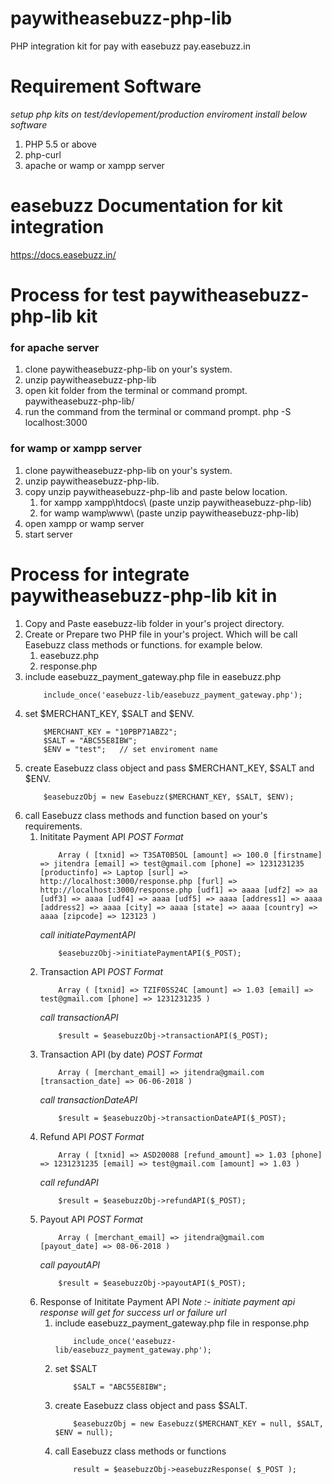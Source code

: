 # paywitheasebuzz-php-lib
PHP integration kit for pay with easebuzz pay.easebuzz.in

# Requirement Software
*setup php kits on test/devlopement/production enviroment install below software*

1. PHP 5.5 or above
2. php-curl
3. apache or wamp or xampp server

# easebuzz Documentation for kit integration
https://docs.easebuzz.in/

# Process for test paywitheasebuzz-php-lib kit

### for apache server
1. clone paywitheasebuzz-php-lib on your's system.
2. unzip paywitheasebuzz-php-lib
3. open kit folder from the terminal or command prompt.
	paywitheasebuzz-php-lib/
4. run the command from the terminal or command prompt.
	php -S localhost:3000

### for wamp or xampp server
1. clone paywitheasebuzz-php-lib on your's system.
2. unzip paywitheasebuzz-php-lib.
3. copy unzip paywitheasebuzz-php-lib and paste below location.
	1. for xampp
		xampp\htdocs\ (paste unzip paywitheasebuzz-php-lib)
	2. for wamp
		wamp\www\ (paste unzip paywitheasebuzz-php-lib)
4. open xampp or wamp server
5. start server

# Process for integrate paywitheasebuzz-php-lib kit in <Your Project>

1. Copy and Paste easebuzz-lib folder in your's project directory.
2. Create or Prepare two PHP file in your's project. Which will be call Easebuzz class methods or functions. for example below.
	1. easebuzz.php
	2. response.php
3. include easebuzz_payment_gateway.php file in easebuzz.php
	```
		include_once('easebuzz-lib/easebuzz_payment_gateway.php');
	```
4. set $MERCHANT_KEY, $SALT and $ENV.
	```
		$MERCHANT_KEY = "10PBP71ABZ2";
	    $SALT = "ABC55E8IBW";         
	    $ENV = "test";   // set enviroment name
	```
5. create Easebuzz class object and pass $MERCHANT_KEY, $SALT and $ENV.
	```
		$easebuzzObj = new Easebuzz($MERCHANT_KEY, $SALT, $ENV);
	```
6. call Easebuzz class methods and function based on your's requirements.
	1. Inititate Payment API
		*POST Format*
		```
			Array ( [txnid] => T3SAT0B5OL [amount] => 100.0 [firstname] => jitendra [email] => test@gmail.com [phone] => 1231231235 [productinfo] => Laptop [surl] => http://localhost:3000/response.php [furl] => http://localhost:3000/response.php [udf1] => aaaa [udf2] => aa [udf3] => aaaa [udf4] => aaaa [udf5] => aaaa [address1] => aaaa [address2] => aaaa [city] => aaaa [state] => aaaa [country] => aaaa [zipcode] => 123123 )
		```
		*call initiatePaymentAPI*
		```
			$easebuzzObj->initiatePaymentAPI($_POST);	
		```
	2. Transaction API
		*POST Format*
		```
			Array ( [txnid] => TZIF0SS24C [amount] => 1.03 [email] => test@gmail.com [phone] => 1231231235 )
		```
		*call transactionAPI*
		```
			$result = $easebuzzObj->transactionAPI($_POST);	
		```
	3. Transaction API (by date)
		*POST Format*
		```
			Array ( [merchant_email] => jitendra@gmail.com [transaction_date] => 06-06-2018 )
		```
		*call transactionDateAPI*
		```
			$result = $easebuzzObj->transactionDateAPI($_POST);
		```
	4. Refund API
		*POST Format*
		```
			Array ( [txnid] => ASD20088 [refund_amount] => 1.03 [phone] => 1231231235 [email] => test@gmail.com [amount] => 1.03 )
		```
		*call refundAPI*
		```
			$result = $easebuzzObj->refundAPI($_POST);	
		```
	5. Payout API
		*POST Format*
		```
			Array ( [merchant_email] => jitendra@gmail.com [payout_date] => 08-06-2018 )
		```
		*call payoutAPI*
		```
			$result = $easebuzzObj->payoutAPI($_POST);
		```
	6. Response of Inititate Payment API
		*Note :- initiate payment api response will get for success url or failure url*
		1. include easebuzz_payment_gateway.php file in response.php
			```
				include_once('easebuzz-lib/easebuzz_payment_gateway.php');
			```
		2. set $SALT
			```
				$SALT = "ABC55E8IBW";
			```
		3. create Easebuzz class object and pass $SALT.
			```
				$easebuzzObj = new Easebuzz($MERCHANT_KEY = null, $SALT, $ENV = null);
			```
		4. call Easebuzz class methods or functions
			```
				result = $easebuzzObj->easebuzzResponse( $_POST );
			```